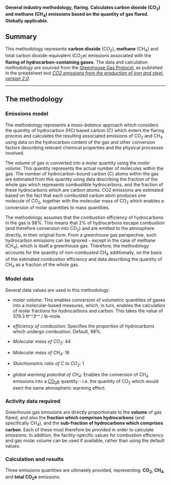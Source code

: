 **General industry methodology, flaring. Calculates carbon dioxide
(CO<sub>2</sub>) and methane (CH<sub>4</sub>) emissions based on the quantity of gas
flared. Globally applicable.**

## Summary

This methodology represents **carbon dioxide** (CO<sub>2</sub>), **methane**
(CH<sub>4</sub>) and total carbon dioxide-equivalent (CO<sub>2</sub>e) emissions
associated with the **flaring of hydrocarbon-containing gases**. The
data and calculation methodology are sourced from the [Greenhouse Gas
Protocol](Greenhouse_Gas_Protocol), as published in the preadsheet tool
*[CO2 emissions from the production of iron and steel,
version 2.0](http://www.ghgprotocol.org/calculation-tools/all-tools)*.

-----

## The methodology

### Emissions model

The methodology represents a *mass-balance* approach which considers the
quantity of hydrocarbon (HC) based carbon (C) which enters the flaring
process and calculates the resulting associated emissions of CO<sub>2</sub> and
CH<sub>4</sub> using data on the hydrocarbon content of the gas and other
conversion factors describing relevant chemical properties and the
physical processes involved.

The volume of gas is converted into a molar quantity using the *molar
volume*. This quantity represents the actual number of molecules within
the gas. The number of hydrocarbon-bound carbon (C) atoms within the gas
are estimated from this quantity using data describing the fraction of
the whole gas which represents combustible hydrocarbons, and the
fraction of these hydrocarbons which are carbon atoms. CO2 emissions are
estimated based on the fact that each combusted carbon atom produces one
molecule of CO<sub>2</sub>, together with the molecular mass of CO<sub>2</sub> which
enables a conversion of molar quantities to mass quantities.

The methodology assumes that the combustion efficiency of hydrocarbons
in the gas is 98%. This means that 2% of hydrocarbons escape combustion
(and therefore conversion into CO<sub>2</sub>) and are emitted to the
atmosphere directly, in their original form. From a greenhouse gas
perspective, such hydrocarbon emissions can be ignored - except in the
case of methane (CH<sub>4</sub>), which is itself a greenhouse gas. Therefore,
the methodology accounts for the quantity of *non-combusted* CH<sub>4</sub>
additionally, on the basis of the estimated combustion efficiency and
data describing the quantity of CH<sub>4</sub> as a fraction of the whole gas.

### Model data

Several data values are used in this methodology:

  - *molar volume*: This enables conversion of volumetric quantities of
    gases into a molecular-based measures, which, in turn, enables the
    calculation of molar fractions for hydrocarbons and carbon. This
    takes the value of 379.3 ft^^3^^ / lb-mole.

<!-- end list -->

  - *efficiency of combustion*: Specifies the proportion of hydrocarbons
    which undergo combustion. Default, 98%.

<!-- end list -->

  - *Molecular mass of CO<sub>2</sub>*: 44

<!-- end list -->

  - *Molecular mass of CH<sub>4</sub>*: 16

<!-- end list -->

  - *Stoichiometric ratio of C to CO<sub>2</sub>*: 1

<!-- end list -->

  - *global warming potential of CH<sub>4</sub>*: Enables the conversion of
    CH<sub>4</sub> emissions into a
    [CO<sub>2</sub>e](Greenhouse_gases_Global_warming_potentials) quantity -
    i.e. the quantity of CO<sub>2</sub> which would exert the same atmospheric
    warming effect.

### Activity data required

Greenhouse gas emissions are directly proportionate to the **volume** of
gas flared, and also the **fraction which comprises hydrocarbons** (and
specifically CH<sub>4</sub>), and the **sub-fraction of hydrocarbons which
comprises carbon**. Each of these must therefore be provided in order to
calculate emissions. In addition, the facility-specific values for
combustion efficiency and gas molar volume can be used if available,
rather than using the default values.

### Calculation and results

Three emissions quantities are ultimately provided, representing:
**CO<sub>2</sub>**, **CH<sub>4</sub>**, and **total CO<sub>2</sub>e** emissions.
